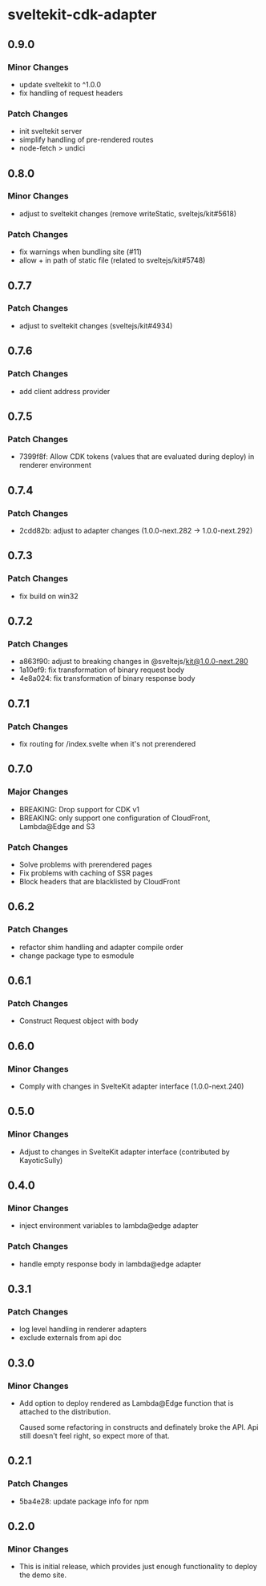 # sveltekit-cdk-adapter

## 0.9.0

### Minor Changes

- update sveltekit to ^1.0.0
- fix handling of request headers

### Patch Changes

- init sveltekit server
- simplify handling of pre-rendered routes
- node-fetch > undici

## 0.8.0

### Minor Changes

- adjust to sveltekit changes (remove writeStatic, sveltejs/kit#5618)

### Patch Changes

- fix warnings when bundling site (#11)
- allow + in path of static file (related to sveltejs/kit#5748)

## 0.7.7

### Patch Changes

- adjust to sveltekit changes (sveltejs/kit#4934)

## 0.7.6

### Patch Changes

- add client address provider

## 0.7.5

### Patch Changes

- 7399f8f: Allow CDK tokens (values that are evaluated during deploy) in renderer environment

## 0.7.4

### Patch Changes

- 2cdd82b: adjust to adapter changes (1.0.0-next.282 -> 1.0.0-next.292)

## 0.7.3

### Patch Changes

- fix build on win32

## 0.7.2

### Patch Changes

- a863f90: adjust to breaking changes in @sveltejs/kit@1.0.0-next.280
- 1a10ef9: fix transformation of binary request body
- 4e8a024: fix transformation of binary response body

## 0.7.1

### Patch Changes

- fix routing for /index.svelte when it's not prerendered

## 0.7.0

### Major Changes

- BREAKING: Drop support for CDK v1
- BREAKING: only support one configuration of CloudFront, Lambda@Edge and S3

### Patch Changes

- Solve problems with prerendered pages
- Fix problems with caching of SSR pages
- Block headers that are blacklisted by CloudFront

## 0.6.2

### Patch Changes

- refactor shim handling and adapter compile order
- change package type to esmodule

## 0.6.1

### Patch Changes

- Construct Request object with body

## 0.6.0

### Minor Changes

- Comply with changes in SvelteKit adapter interface (1.0.0-next.240)

## 0.5.0

### Minor Changes

- Adjust to changes in SvelteKit adapter interface (contributed by KayoticSully)

## 0.4.0

### Minor Changes

- inject environment variables to lambda@edge adapter

### Patch Changes

- handle empty response body in lambda@edge adapter

## 0.3.1

### Patch Changes

- log level handling in renderer adapters
- exclude externals from api doc

## 0.3.0

### Minor Changes

- Add option to deploy rendered as Lambda@Edge function that is
  attached to the distribution.

  Caused some refactoring in constructs and definately broke the API.
  Api still doesn't feel right, so expect more of that.

## 0.2.1

### Patch Changes

- 5ba4e28: update package info for npm

## 0.2.0

### Minor Changes

- This is initial release, which provides just enough functionality to deploy the demo site.
